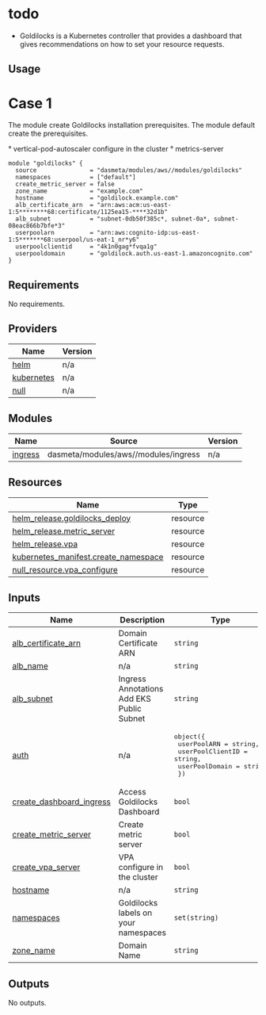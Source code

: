 # todo

- Goldilocks is a Kubernetes controller that provides a dashboard that gives recommendations on how to set your resource requests.

## Usage

# Case 1

The module create Goldilocks installation prerequisites. The module default create the prerequisites.

° vertical-pod-autoscaler configure in the cluster
° metrics-server

```
module "goldilocks" {
  source               = "dasmeta/modules/aws//modules/goldilocks"
  namespaces           = ["default"]
  create_metric_server = false
  zone_name            = "example.com"
  hostname             = "goldilock.example.com"
  alb_certificate_arn  = "arn:aws:acm:us-east-1:5********68:certificate/1125ea15-****32d1b"
  alb_subnet           = "subnet-0db50f385c*, subnet-0a*, subnet-08eac866b7bfe*3"
  userpoolarn          = "arn:aws:cognito-idp:us-east-1:5*******68:userpool/us-eat-1_nr*y6"
  userpoolclientid     = "4k1n0gag*fvqa1g"
  userpooldomain       = "goldilock.auth.us-east-1.amazoncognito.com"
}
```

<!-- BEGINNING OF PRE-COMMIT-TERRAFORM DOCS HOOK -->

## Requirements

No requirements.

## Providers

| Name                                                                  | Version |
| --------------------------------------------------------------------- | ------- |
| <a name="provider_helm"></a> [helm](#provider_helm)                   | n/a     |
| <a name="provider_kubernetes"></a> [kubernetes](#provider_kubernetes) | n/a     |
| <a name="provider_null"></a> [null](#provider_null)                   | n/a     |

## Modules

| Name                                                     | Source                               | Version |
| -------------------------------------------------------- | ------------------------------------ | ------- |
| <a name="module_ingress"></a> [ingress](#module_ingress) | dasmeta/modules/aws//modules/ingress | n/a     |

## Resources

| Name                                                                                                                                | Type     |
| ----------------------------------------------------------------------------------------------------------------------------------- | -------- |
| [helm_release.goldilocks_deploy](https://registry.terraform.io/providers/hashicorp/helm/latest/docs/resources/release)              | resource |
| [helm_release.metric_server](https://registry.terraform.io/providers/hashicorp/helm/latest/docs/resources/release)                  | resource |
| [helm_release.vpa](https://registry.terraform.io/providers/hashicorp/helm/latest/docs/resources/release)                            | resource |
| [kubernetes_manifest.create_namespace](https://registry.terraform.io/providers/hashicorp/kubernetes/latest/docs/resources/manifest) | resource |
| [null_resource.vpa_configure](https://registry.terraform.io/providers/hashicorp/null/latest/docs/resources/resource)                | resource |

## Inputs

| Name                                                                                                      | Description                               | Type                                                                                                            | Default                         | Required |
| --------------------------------------------------------------------------------------------------------- | ----------------------------------------- | --------------------------------------------------------------------------------------------------------------- | ------------------------------- | :------: |
| <a name="input_alb_certificate_arn"></a> [alb_certificate_arn](#input_alb_certificate_arn)                | Domain Certificate ARN                    | `string`                                                                                                        | `""`                            |    no    |
| <a name="input_alb_name"></a> [alb_name](#input_alb_name)                                                 | n/a                                       | `string`                                                                                                        | `"goldilocks-dashboard"`        |    no    |
| <a name="input_alb_subnet"></a> [alb_subnet](#input_alb_subnet)                                           | Ingress Annotations Add EKS Public Subnet | `string`                                                                                                        | `""`                            |    no    |
| <a name="input_auth"></a> [auth](#input_auth)                                                             | n/a                                       | <pre>object({<br> userPoolARN = string,<br> userPoolClientID = string,<br> userPoolDomain = string<br> })</pre> | n/a                             |   yes    |
| <a name="input_create_dashboard_ingress"></a> [create_dashboard_ingress](#input_create_dashboard_ingress) | Access Goldilocks Dashboard               | `bool`                                                                                                          | `true`                          |    no    |
| <a name="input_create_metric_server"></a> [create_metric_server](#input_create_metric_server)             | Create metric server                      | `bool`                                                                                                          | `true`                          |    no    |
| <a name="input_create_vpa_server"></a> [create_vpa_server](#input_create_vpa_server)                      | VPA configure in the cluster              | `bool`                                                                                                          | `true`                          |    no    |
| <a name="input_hostname"></a> [hostname](#input_hostname)                                                 | n/a                                       | `string`                                                                                                        | `"goldilocks.example.com"`      |    no    |
| <a name="input_namespaces"></a> [namespaces](#input_namespaces)                                           | Goldilocks labels on your namespaces      | `set(string)`                                                                                                   | <pre>[<br> "default"<br>]</pre> |    no    |
| <a name="input_zone_name"></a> [zone_name](#input_zone_name)                                              | Domain Name                               | `string`                                                                                                        | n/a                             |   yes    |

## Outputs

No outputs.

<!-- END OF PRE-COMMIT-TERRAFORM DOCS HOOK -->

